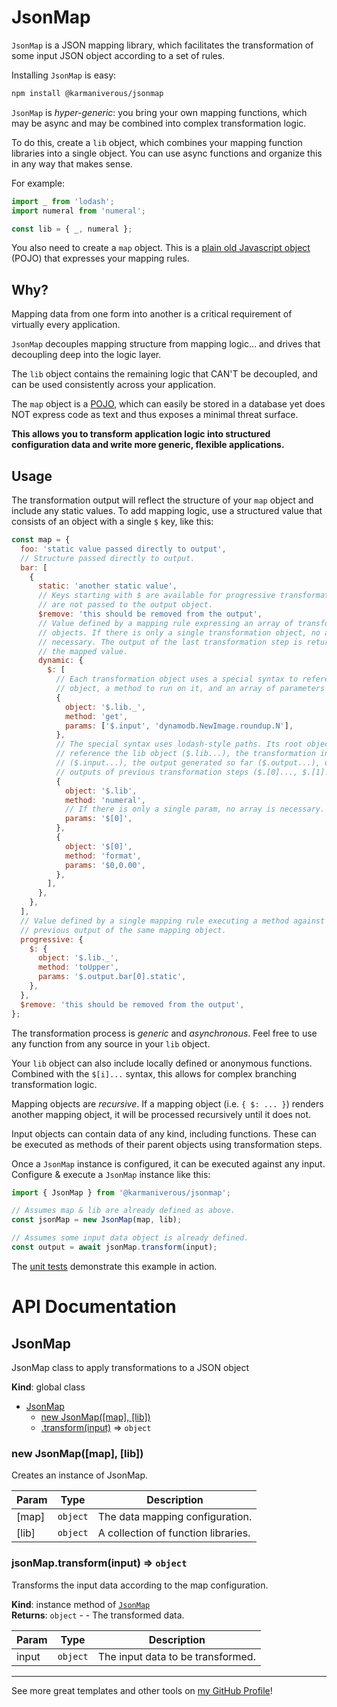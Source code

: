 # JsonMap

`JsonMap` is a JSON mapping library, which facilitates the transformation of some input JSON object according to a set of rules.

Installing `JsonMap` is easy:

```bash
npm install @karmaniverous/jsonmap
```

`JsonMap` is _hyper-generic_: you bring your own mapping functions, which may be async and may be combined into complex transformation logic.

To do this, create a `lib` object, which combines your mapping function libraries into a single object. You can use async functions and organize this in any way that makes sense.

For example:

```js
import _ from 'lodash';
import numeral from 'numeral';

const lib = { _, numeral };
```

You also need to create a `map` object. This is a [plain old Javascript object](https://masteringjs.io/tutorials/fundamentals/pojo) (POJO) that expresses your mapping rules.

## Why?

Mapping data from one form into another is a critical requirement of virtually every application.

`JsonMap` decouples mapping structure from mapping logic... and drives that decoupling deep into the logic layer.

The `lib` object contains the remaining logic that CAN'T be decoupled, and can be used consistently across your application.

The `map` object is a [POJO](https://masteringjs.io/tutorials/fundamentals/pojo), which can easily be stored in a database yet does NOT express code as text and thus exposes a minimal threat surface.

**This allows you to transform application logic into structured configuration data and write more generic, flexible applications.**

## Usage

The transformation output will reflect the structure of your `map` object and include any static values. To add mapping logic, use a structured value that consists of an object with a single `$` key, like this:

```js
const map = {
  foo: 'static value passed directly to output',
  // Structure passed directly to output.
  bar: [
    {
      static: 'another static value',
      // Keys starting with $ are available for progressive transformations but
      // are not passed to the output object.
      $remove: 'this should be removed from the output',
      // Value defined by a mapping rule expressing an array of transformation
      // objects. If there is only a single transformation object, no array is
      // necessary. The output of the last transformation step is returned as
      // the mapped value.
      dynamic: {
        $: [
          // Each transformation object uses a special syntax to reference an
          // object, a method to run on it, and an array of parameters to pass.
          {
            object: '$.lib._',
            method: 'get',
            params: ['$.input', 'dynamodb.NewImage.roundup.N'],
          },
          // The special syntax uses lodash-style paths. Its root object can
          // reference the lib object ($.lib...), the transformation input
          // ($.input...), the output generated so far ($.output...), or the
          // outputs of previous transformation steps ($.[0]..., $.[1]...).
          {
            object: '$.lib',
            method: 'numeral',
            // If there is only a single param, no array is necessary.
            params: '$[0]',
          },
          {
            object: '$[0]',
            method: 'format',
            params: '$0,0.00',
          },
        ],
      },
    },
  ],
  // Value defined by a single mapping rule executing a method against a
  // previous output of the same mapping object.
  progressive: {
    $: {
      object: '$.lib._',
      method: 'toUpper',
      params: '$.output.bar[0].static',
    },
  },
  $remove: 'this should be removed from the output',
};
```

The transformation process is _generic_ and _asynchronous_. Feel free to use any function from any source in your `lib` object.

Your `lib` object can also include locally defined or anonymous functions. Combined with the `$[i]...` syntax, this allows for complex branching transformation logic.

Mapping objects are _recursive_. If a mapping object (i.e. `{ $: ... }`) renders another mapping object, it will be processed recursively until it does not.

Input objects can contain data of any kind, including functions. These can be executed as methods of their parent objects using transformation steps.

Once a `JsonMap` instance is configured, it can be executed against any input. Configure & execute a `JsonMap` instance like this:

```js
import { JsonMap } from '@karmaniverous/jsonmap';

// Assumes map & lib are already defined as above.
const jsonMap = new JsonMap(map, lib);

// Assumes some input data object is already defined.
const output = await jsonMap.transform(input);
```

The [unit tests](https://github.com/karmaniverous/jsonmap/blob/main/lib/JsonMap/JsonMap.test.js) demonstrate this example in action.

# API Documentation

<a name="JsonMap"></a>

## JsonMap
JsonMap class to apply transformations to a JSON object

**Kind**: global class  

* [JsonMap](#JsonMap)
    * [new JsonMap([map], [lib])](#new_JsonMap_new)
    * [.transform(input)](#JsonMap+transform) ⇒ <code>object</code>

<a name="new_JsonMap_new"></a>

### new JsonMap([map], [lib])
Creates an instance of JsonMap.


| Param | Type | Description |
| --- | --- | --- |
| [map] | <code>object</code> | The data mapping configuration. |
| [lib] | <code>object</code> | A collection of function libraries. |

<a name="JsonMap+transform"></a>

### jsonMap.transform(input) ⇒ <code>object</code>
Transforms the input data according to the map configuration.

**Kind**: instance method of [<code>JsonMap</code>](#JsonMap)  
**Returns**: <code>object</code> - - The transformed data.  

| Param | Type | Description |
| --- | --- | --- |
| input | <code>object</code> | The input data to be transformed. |


---

See more great templates and other tools on
[my GitHub Profile](https://github.com/karmaniverous)!
